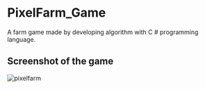 # PixelFarm_Game
A farm game made by developing algorithm with C # programming language.

## Screenshot of the game
![pixelfarm](https://i.imgyukle.com/2020/02/06/nQglhA.png)
